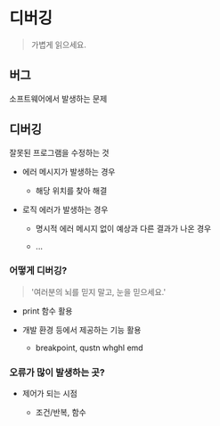 # 디버깅

> 가볍게 읽으세요.

## 버그

소프트웨어에서 발생하는 문제

## 디버깅

잘못된 프로그램을 수정하는 것

- 에러 메시지가 발생하는 경우 

    - 해당 위치를 찾아 해결

- 로직 에러가 발생하는 경우

    - 명시적 에러 메시지 없이 예상과 다른 결과가 나온 경우

    - ...

### 어떻게 디버깅?

> '여러분의 뇌를 믿지 말고, 눈을 믿으세요.'

- print 함수 활용

- 개발 환경 등에서 제공하는 기능 활용

    - breakpoint, qustn whghl emd

### 오류가 많이 발생하는 곳?

- 제어가 되는 시점

    - 조건/반복, 함수
